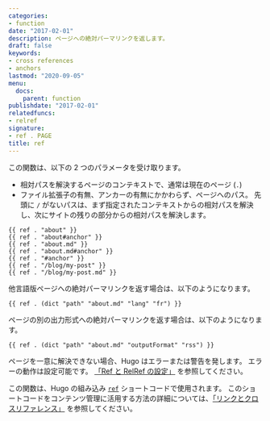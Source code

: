 ```yaml
---
categories:
- function
date: "2017-02-01"
description: ページへの絶対パーマリンクを返します。
draft: false
keywords:
- cross references
- anchors
lastmod: "2020-09-05"
menu:
  docs:
    parent: function
publishdate: "2017-02-01"
relatedfuncs:
- relref
signature:
- ref . PAGE
title: ref
---
```


この関数は、以下の 2 つのパラメータを受け取ります。

- 相対パスを解決するページのコンテキストで、通常は現在のページ (`.`) 
- ファイル拡張子の有無、アンカーの有無にかかわらず、ページへのパス。 先頭に `/` がないパスは、まず指定されたコンテキストからの相対パスを解決し、次にサイトの残りの部分からの相対パスを解決します。

```go-html-template
{{ ref . "about" }}
{{ ref . "about#anchor" }}
{{ ref . "about.md" }}
{{ ref . "about.md#anchor" }}
{{ ref . "#anchor" }}
{{ ref . "/blog/my-post" }}
{{ ref . "/blog/my-post.md" }}
```

他言語版ページへの絶対パーマリンクを返す場合は、以下のようになります。

```go-html-template
{{ ref . (dict "path" "about.md" "lang" "fr") }}
```

ページの別の出力形式への絶対パーマリンクを返す場合は、以下のようになります。

```go-html-template
{{ ref . (dict "path" "about.md" "outputFormat" "rss") }}
```

ページを一意に解決できない場合、Hugo はエラーまたは警告を発します。 エラーの動作は設定可能です。 [「Ref と RelRef の設定」](/content-management/cross-references/#ref-and-relref-configuration) を参照してください。

この関数は、Hugo の組み込み [`ref`](/content-management/shortcodes/#ref-and-relref) ショートコードで使用されます。 このショートコードをコンテンツ管理に活用する方法の詳細については、[「リンクとクロスリファレンス」](/content-management/cross-references/) を参照してください。

